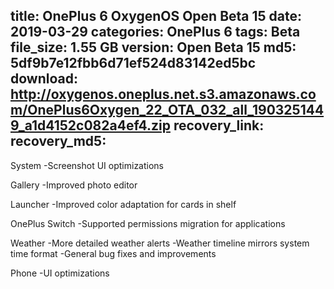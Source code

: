 title: OnePlus 6 OxygenOS Open Beta 15
date: 2019-03-29
categories: OnePlus 6
tags: Beta
file_size: 1.55 GB
version: Open Beta 15
md5: 5df9b7e12fbb6d71ef524d83142ed5bc
download: http://oxygenos.oneplus.net.s3.amazonaws.com/OnePlus6Oxygen_22_OTA_032_all_1903251449_a1d4152c082a4ef4.zip
recovery_link:
recovery_md5: 
---
System
-Screenshot UI optimizations

Gallery
-Improved photo editor

Launcher
-Improved color adaptation for cards in shelf

OnePlus Switch
-Supported permissions migration for applications

Weather
-More detailed weather alerts
-Weather timeline mirrors system time format
-General bug fixes and improvements

Phone
-UI optimizations
